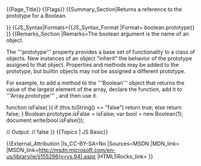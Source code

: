 {{Page_Title}}
{{Flags}}
{{Summary_Section|Returns a reference to the prototype for a Boolean.

}}
{{JS_Syntax|Formats={{JS_Syntax_Format
|Format= boolean.prototype}}
}}
{{Remarks_Section
|Remarks=The boolean argument is the name of an object.

The '''prototype''' property provides a base set of functionality to a class of objects. New instances of an object "inherit" the behavior of the prototype assigned to that object. Properties and methods may be added to the prototype, but builtin objects may not be assigned a different prototype.

For example, to add a method to the '''Boolean''' object that returns the value of the largest element of the array, declare the function, add it to '''Array.prototype''' , and then use it.

 function isFalse( ){
     if (this.toString() == "false")
          return true;
     else
         return false;
 }
 Boolean.prototype.isFalse = isFalse;
 var bool = new Boolean(1);
 document.write(bool.isFalse());
 
 // Output:
 // false
}}
{{Topics | JS Basic}}

{{External_Attribution
|Is_CC-BY-SA=No
|Sources=MSDN
|MDN_link=
|MSDN_link=http://msdn.microsoft.com/en-us/library/ie/jj155296(v=vs.94).aspx
|HTML5Rocks_link=
}}